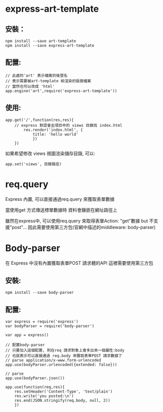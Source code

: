 
# express-art-template

## 安裝：
```javascript=
npm install --save art-template
npm install --save express-art-template
```

## 配置:
```javascript=
// 此處的'art' 表示檔案的後墜名
// 表示需要被art-template 給渲染的版面檔案
// 當然也可以改成 'html'
app.engine('art',require('express-art-template'))
```

## 使用:
```javascript= 
app.get('/',function(res,res){
	// express 默認會去項目中的 views 目錄找 index.html
		res.render('index.html', {
			title: 'hello world'
			})
	})
```

如果希望修改 views 視圖渲染儲存目錄, 可以:
```javascript= 
app.set('views', 目錄路徑)
```


# req.query

Express 內置, 可以直接通過req.query 來獲取表單數據

當使用get 方式傳送標單數據時
資料會鑲嵌在網址路徑上

雖然在express中, 可以使用req.query 來取得表單Action: "get"數據
but 不支援"post"... 
因此需要使用第三方包(官網中描述的middleware: body-parser)

# Body-parser

在 Express 中沒有內置獲取表單POST 請求體的API 這裡需要使用第三方包

## 安裝: 
```javascript= 
npm install --save body-parser 
```

## 配置:
```javascript= 
var express = require('express')
var bodyParser = require('body-parser')

var app = express()

// 配置body-parser
// 只要加入這個配置, 則在req 請求對象上會多出來一個屬性:body
// 也就表示可以直接通過 req.body 來獲取表單POST 請求數據了
// parse application/x-www.form-urlencoded
app.use(bodyParser.urlencoded({extended: false}))

// parse
app.use(bodyParser.json())

app.use(function(req,res){
	res.setHeader('Content-Type', 'text/plain')
	res.write('you posted:\n')
	res.end(JSON.stringify(req.body, null, 2))
	})
```







